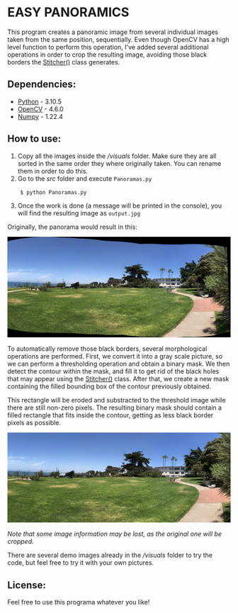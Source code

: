 # EASY PANORAMICS
This program creates a panoramic image from several individual images taken from the same position, sequentially.
Even though OpenCV has a high level function to perform this operation, I've added several additional operations in order to crop the resulting image, avoiding those black borders the [Stitcher()](https://docs.opencv.org/4.x/d2/d8d/classcv_1_1Stitcher.html) class generates.
## Dependencies:
* [Python](https://www.python.org/doc/) - 3.10.5
* [OpenCV](https://docs.opencv.org/4.6.0/) - 4.6.0
* [Numpy](https://numpy.org/doc/stable/) - 1.22.4
## How to use:
1. Copy all the images inside the */visuals* folder. Make sure they are all sorted in the same order they where originally taken. You can rename them in order to do this.
2. Go to the *src* folder and execute `Panoramas.py`
```console
    $ python Panoramas.py
```
3. Once the work is done (a message will be printed in the console), you will find the resulting image as `output.jpg`

Originally, the panorama would result in this:

![alt text](https://github.com/Josgonmar/Easy-panoramics/blob/master/docs/before.jpg?raw=false)

To automatically remove those black borders, several morphological operations are performed.
First, we convert it into a gray scale picture, so we can perform a thresholding operation and obtain a binary mask.
We then detect the contour within the mask, and fill it to get rid of the black holes that may appear using the [Stitcher()](https://docs.opencv.org/4.x/d2/d8d/classcv_1_1Stitcher.html) class.
After that, we create a new mask containing the filled bounding box of the contour previously obtained.

This rectangle will be eroded and substracted to the threshold image while there are still non-zero pixels. The resulting binary mask should contain a filled rectangle that fits inside the contour, getting as less black border pixels as possible.

![alt text](https://github.com/Josgonmar/Easy-panoramics/blob/master/docs/after.jpg?raw=true)

*Note that some image information may be lost, as the original one will be cropped.*

There are several demo images already in the */visuals* folder to try the code, but feel free to try it with your own pictures.
## License:
Feel free to use this programa whatever you like!
